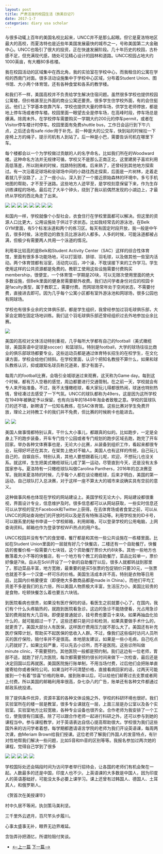 ```yaml
---
layout: post
title: 严肃活泼的校园生活（旅美日记7）
date: 2017-1-7
categories: diary usa scholar
---
```

<!--more-->

与很多动辄上百年的美国名校比起来，UNCC并不是那么起眼。但它是夏洛特地区最大的高校，而夏洛特也是近些年美国发展最快的城市之一，号称美国第二大金融中心。UNCC也吸引了很大的投资，正在快速发展阶段。几十年历史的校园，古朴感不足，但充满现代感，随处可见精心设计的园林和道路。UNCC校园占地大约1000英亩，有大概80多栋楼。

我在校园活动的区域集中在西北角，我的实验室在学校中心，而我租住的公寓在学校的西南门对面。很多活动设施集中于学校中心区域，分布着Student Union、图书馆、大小两个体育馆，还有各种食堂和各系的教学楼。

和我们不一样，美国高校并不负责给学生解决住宿问题。虽然很多学校也提供校园公寓楼，但价格甚至比外面的商业公寓还要贵。很多学生住学校外面，有的会住挺远。他们上下学基本依靠汽车，学校也提供大量的停车场，供学生老师停放，都是地上停车场或者停车楼。校园里面一眼望去全是停车场，在高峰时段，停车场总是爆满。除周末外，在学校停车需要购买一学期大约200元的停车permit，或者在Visitor停车楼计时停车。校园里面有免费shuttle bus，工作日会运行到下午六点，之后还会有safe rider用于补充。前一种是大的公交车，快到站的时候拉一下座椅上方的绳子，提示司机有人到站了。后一种是小巴，需要告诉司机在哪里下车。

每个楼都会以一个为学校做过贡献的人的名字命名，比如我们所在的Woodward楼。这种命名方法并无规律可循，学校又不是那么正南正北，这里建房子喜欢利用高低落差，所以刚来的时候，找路特别困难。后来熟了，还曾经到其他地方探索过。有一次沿着足球场和垒球场中间的小路往西走探索，后面是一片树林，走着走着就几乎没路了，上了一座小山，深入到了一个接近原始森林的环境中。多亏手机地图的帮助，才不至于迷路。这些地方人迹罕至，是学校刻意保留下来，作为生存训练课程的场地。最后花了大半个钟头，绕到了我以前偶然发现的小湖边上，才最终从学校的西北角走了出来。

![]({{site.url}}/Images/DiaryUSA/image34.jpeg)
![]({{site.url}}/Images/DiaryUSA/image35.jpeg)
![]({{site.url}}/Images/DiaryUSA/image36.jpeg)
![]({{site.url}}/Images/DiaryUSA/image37.jpeg)
![]({{site.url}}/Images/DiaryUSA/image38.jpeg)
![]({{site.url}}/Images/DiaryUSA/image39.jpeg)
![]({{site.url}}/Images/DiaryUSA/image40.jpeg)
![]({{site.url}}/Images/DiaryUSA/image41.jpeg)

和国内一样，学校就像个小型社会，衣食住行在学校里面都可以解决。但这里的资源人口比更大，公用设施处于供过于求状态。比如我经常去的游泳池，在Belk GYM里面，有5个标准泳道和两个的练习区。每天有固定时段开放，我一般是中午去，很多时候，泳池旁边的救生员比游泳的人都多。人多的时候，可能泳道都被占满，但极少有需要两人共用一个泳道的情况。

利用率比较高的是Belk和Student Activity Center（SAC）这样的综合性体育馆，里面有很多多功能场地，可以打篮球、排球、羽毛球，以及做其他一些室内活动。两个体育馆都有浴室，活动完以后，冲个澡，不耽误接下来的工作学习。学生使用这样的公共资源都是免费的。教职工使用这些设施需要付费购买membership，很便宜，一个体育馆一学期是20块，可以无限次使用里面的绝大多数设施，但Belk里面的健身房需要额外收费。我们访问学者身份对应的校园卡是faculty类型，属于教职工，需要付费。而网球场常年处于空闲状态，不需要付费，直接进去即可。因为几乎每个公寓小区都有室外游泳池和网球场，很多公园也有网球场。

学校也有很多业余的文体俱乐部，都是学生组织，我曾经参加过羽毛球俱乐部，大家会定期在固定场地训练。我们这个羽毛球俱乐部还曾经组织过去外地参加业余比赛。
 
![]({{site.url}}/Images/DiaryUSA/image42.jpeg)

美国的高校对文体活动特别重视，几乎每所大学都有自己的football（美式橄榄球，美国英语中足球是soccer）和篮球队。特别是football，大学的球场往往比商业的俱乐部球场都要专业。这些运动员都是通过体育特长招生的在校学生，在文化课方面，学校会给他们倾斜。在学校里面，认识个把知名教授不算什么，如果和球队教练认识，抑或跟知名球员称兄道弟，那才有面子。

每周六的football比赛，会吸引全城球迷过来观赛，这天称为Game day。每到这个时候，都有万人空巷的感觉，周边都要进行交通管制。在之前一天，学校就会有专人来开始准备。不过，我不太懂橄榄球，看大家玩儿得都很热闹，球迷也特别热情，曾经凑过去感受了一下气氛。UNCC的球队都称为49ers，这是因为这所学校在1949年被确定予以保留，也有向当年的1849年淘金者致敬之意。学校的篮球队打的还不错，新聘请了一位知名教练，在SAC体育馆。这些比赛对学生免费开放，理论上对持教工卡的我们并不免费，但比赛的时候刷卡也能进去。
  
![]({{site.url}}/Images/DiaryUSA/image43.jpeg)
![]({{site.url}}/Images/DiaryUSA/image44.jpeg)

美国人做事情都特别认真，干什么大小事儿，都跟真的似的。比如跑步，一定是全身上下的跑步装备，开车专门找个公园或者专门规划的跑步区域去跑，跑完了开车回家。举办各种文体赛事也是，无论大小比赛，从装备到组织工作，看起来都很专业，玩得好坏还在其次，在架势上绝对不输人。美国人也有这样的传统，自己玩儿自己的，自娱自乐，特别认真，其他人要想跟着玩儿呢，欢迎，不想玩儿也没关系。就这样，生生把美式橄榄球玩儿成了第一运动，尽管直到今天，还是没有太多国家参与。夏洛特有一只橄榄球队叫做Carolina Panthers，2016年的总决赛亚军。我刚来夏洛特的时候，几乎每个人都在谈论橄榄球，后来才明白，美国的第一运动，自己球队打入总决赛，对于这样一座不算太大的城市来说确实具有空前的意义。

这种做事风格也体现在学校的网站建设上。美国学校无论大小，网站建设都很重视，界面设计专业，信息维护及时。很多信息都可以从网站获取，一些实时信息还可以从学校的官方Facebook和Twitter上获得。在去体育场或者食堂之前，可以从UNCC的网站查询他们的开放时间以及是否有特殊活动等。利用学校发的ID卡号，可以跟系里的秘书申请一个学校邮箱，利用邮箱，可以登录学校的公用电脑，上网查询资料。邮箱也作为登录学校WiFi热点的用户名。

UNCC校园并没有专门的食堂楼，餐厅都是和其他一些公共设施在一栋楼里面。比如在Student Union里面的一层就有好几个快餐店，二楼还有一个自助餐厅。快餐店的套餐价格一般需要六七块钱，这个资助餐厅票价大约8块多。其他一些地方也散落着大小不等的快餐店，有一个地方有个教工的自助餐厅，菜品比较单一，票价好像是7块。自从在SoVi开设了一个新的自助餐厅以后，很多人就都转战到那里了。那边菜品丰富，地方宽敞，最重要的是买5张票的包促销价只要30元，一张票也就差不多一个汉堡一杯可乐的价格。美国生活成本并不高，特别是衣物等日用品，比国内价格要便宜（即便绝大多数商品都是made in China）。而他们平均工资差不多是我们的五六倍，所以美国人物质极大丰富，生活压力小。美国比较贵的是食物，吃顿快餐怎么着也要五六块钱。

到医院看病也很贵，如果没有医疗保险的话，看医生之前就要小心了。在国内，我们有个什么头疼脑热的，就跑到医院看急诊。这边的急诊不能随便看，光占用急诊室的费用就有大几百块。即便是普通就诊，挂号费也要百十来块。如果再抽血化验什么的，就可能超过一千了。这些还都只是问诊和检测，如果真要做手术什么的，就更贵了。美国大部分人有医保，这样医疗费用压力就不那么大了。美国还有补充医疗保障计划，帮助买不起医保的低收入人群。不过，像我们这些临时访问人员所买的医疗保险，赔付率并不是很高。本地朋友建议，如果是一些小毛病，自己吃点儿药就好了。如果比较严重，可以先去小诊所，而不是医院。这些诊所叫做minute clinic，不需要预约。其他医院一般都是预约制。我们这边有一位老师，胃部不适，就跑了好几次医院，每次都需要预约很长时间来做下一次检查，最后还是决定回国以后再就医。美国医院施行账单制，不用当场付费，过后他们会把账单直接寄给你或者保险公司。如果当时不问清楚价格，直接看病回家的话，过两天可能接到一个有着“惊喜”价格的账单。接到账单以后，可以给他们邮寄过去支票或者网上付费。所以美国的邮箱利用率很高，杂七杂八的广告，账单还有各种文件都通过邮政系统投递。

除了提供条件优异，资源丰富的各种文体设施之外，学校的科研环境也很好。我们实验室所在的楼一层是教室，很多专业课就在一层，上面三层是办公室以及各个实验室。实验室地方比较宽敞，各种专业设备也很齐全。合作老师为我安排了一个工位，使我很有归属感。除了可以跟合作老师一起进行科研之外，还可以参与到她的课程当中。参与课程教学，对于英语表达自信心提高帮助很大。学校很为我们这些国外来的访问学者着想，每学期都邀请语言学院的老师为我们开设英语课，每周两次课，由Meriam Brown给我们授课。这位老师了解我们外国人的发音特点，有针对性地帮我们解决一些问题，比如S音和th音的区别等等。我报名参加过两次她的课程，觉得自己学到了很多
 
![]({{site.url}}/Images/DiaryUSA/image45.jpeg)
![]({{site.url}}/Images/DiaryUSA/image46.jpeg)
![]({{site.url}}/Images/DiaryUSA/image47.jpeg)
![]({{site.url}}/Images/DiaryUSA/image48.jpeg)
![]({{site.url}}/Images/DiaryUSA/image49.jpeg)

学校国际处还会隔段时间为访问学者举行招待会，让各国的老师们有机会聚在一起。人数最多的还是中国，印度人也不少。上英语课的大多数是中国人，因为印度人的英语基础好，可能没太多必要上课学习。课上还曾有过韩国人、德国人、土耳其人，和俄罗斯人。

《贺首次在美授课毕》

村中久居不等闲，执剑策马美利坚。

三千里外云遮月，百尺竿头步履川。

心事太盛事无补，眼界无边界难延。

含饴弄孙把酒忆，所谓险阻付笑谈。

- [<--上一篇](/diary/usa/scholar/2017/01/02/diary-usa-6.html)		[下一篇-->](/diary/usa/scholar/2017/01/07/diary-usa-8.html)

<script>
  (function(i,s,o,g,r,a,m){i['GoogleAnalyticsObject']=r;i[r]=i[r]||function(){
  (i[r].q=i[r].q||[]).push(arguments)},i[r].l=1*new Date();a=s.createElement(o),
  m=s.getElementsByTagName(o)[0];a.async=1;a.src=g;m.parentNode.insertBefore(a,m)
  })(window,document,'script','https://www.google-analytics.com/analytics.js','ga');

  ga('create', 'UA-85986843-1', 'auto');
  ga('send', 'pageview');

</script>
